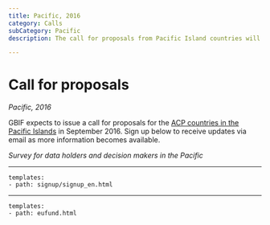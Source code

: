 ```yaml
---
title: Pacific, 2016
category: Calls
subCategory: Pacific
description: The call for proposals from Pacific Island countries will take place in 2016.

---
```

# Call for proposals

_Pacific, 2016_

GBIF expects to issue a call for proposals for the [ACP countries in the Pacific Islands](https://ec.europa.eu/europeaid/regions/african-caribbean-and-pacific-acp-region_en) in September 2016. Sign up below to receive updates via email as more information becomes available. 

_Survey for data holders and decision makers in the Pacific_



-----

```styledYaml
templates:
- path: signup/signup_en.html
```


---------

```styledYaml
templates:
- path: eufund.html
```